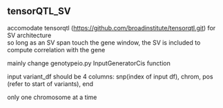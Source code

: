 ## tensorQTL_SV
accomodate tensorqtl (https://github.com/broadinstitute/tensorqtl.git) for SV architecture    
so long as an SV span touch the gene window, the SV is included to compute correlation with the gene

mainly change genotypeio.py InputGeneratorCis function

input variant_df should be 4 columns: snp(index of input df), chrom, pos (refer to start of variants), end

only one chromosome at a time



